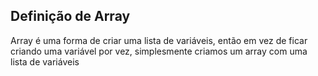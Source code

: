 ## Definição de Array

Array é uma forma de criar uma lista de variáveis, então em vez de ficar criando uma variável por vez, simplesmente criamos um array com uma lista de variáveis
